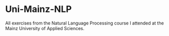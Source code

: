 # Uni-Mainz-NLP
All exercises from the Natural Language Processing course I attended at the Mainz University of Applied Sciences.
